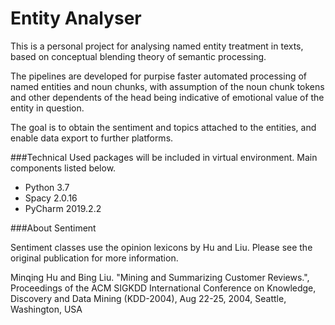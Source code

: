 # Entity Analyser
This is a personal project for analysing named entity treatment in texts, based on conceptual blending theory of semantic processing.

The pipelines are developed for purpise faster automated processing of named entities and noun chunks, with assumption of the noun chunk tokens and other dependents of the head being indicative of emotional value of the entity in question.

The goal is to obtain the sentiment and topics attached to the entities, and enable data export to further platforms.

###Technical
Used packages will be included in virtual environment. 
Main components listed below.

* Python 3.7
* Spacy 2.0.16
* PyCharm 2019.2.2

###About Sentiment 

Sentiment classes use the opinion lexicons by Hu and Liu. Please see the original publication for more information.

Minqing Hu and Bing Liu. "Mining and Summarizing Customer Reviews.", Proceedings of the ACM SIGKDD International Conference on Knowledge, Discovery and Data Mining (KDD-2004), Aug 22-25, 2004, Seattle, Washington, USA

